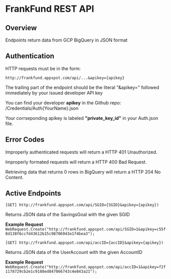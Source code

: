 # FrankFund REST API

## Overview
Endpoints return data from GCP BigQuery in JSON format

## Authentication
HTTP requests must be in the form:

```http://frankfund.appspot.com/api/...&apikey={apikey}```

The trailing part of the endpoint should be the literal "&apikey="
followed immediately by your issued developer API key

You can find your developer **apikey** in the Github repo:
    /Credentials/Auth{YourName}.json

Your corrseponding apikey is labeled **"private_key_id"** in your Auth.json file.

## Error Codes
Improperly authenticated requests will return a HTTP 401 Unauthorized.

Improperly formated requests will return a HTTP 400 Bad Request.

Retrieving data that returns 0 rows in BigQuery will return a HTTP 204 No Content.


## Active Endpoints

```[GET] http://frankfund.appspot.com/api/SGID={SGID}&apikey={apikey})```

Returns JSON data of the SavingsGoal with the given SGID

**Example Request** ```WebRequest.Create("http://frankfund.appspot.com/api/SGID=1&apikey=c55f8d138f6ccfd43612b15c98706943e1f4bea3");```


```[GET] http://frankfund.appspot.com/api/accID={accID}&apikey={apikey})```

Returns JSON data of the UserAccount with the given AccountID

**Example Request** ```WebRequest.Create("http://frankfund.appspot.com/api/accID=1&apikey=f2f1178729cb2e1c9188ed847066743c4e843a21");```

